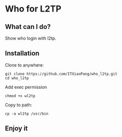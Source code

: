 # Who for L2TP

## What can I do?

Show who login with l2tp.

## Installation

Clone to anywhere:

``` shell
git clone https://github.com/ITXiaoPang/who_l2tp.git
cd who_l2tp
```

Add exec permission

`chmod +x wl2tp`

Copy to path:

`cp -a wl2tp /usr/bin `

## Enjoy it